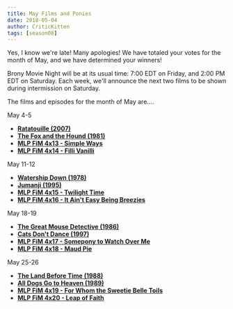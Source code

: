 ```yaml
---
title: May Films and Ponies
date: 2018-05-04
author: CriticKitten
tags: [season08]
---
```


Yes, I know we're late!  Many apologies!  We have totaled your votes for the month of May, and we have determined your winners!

Brony Movie Night will be at its usual time: 7:00 EDT on Friday, and 2:00 PM EDT on Saturday.  Each week, we'll announce the next two films to be shown during intermission on Saturday.

The films and episodes for the month of May are....

May 4-5
-	**[Ratatouille (2007)][m1]**
-	**[The Fox and the Hound (1981)][m2]**
-	**[MLP FiM 4x13 - Simple Ways][p1]**
-	**[MLP FiM 4x14 - Filli Vanilli][p2]**

May 11-12
-	**[Watership Down (1978)][m3]**
-	**[Jumanji (1995)][m4]**
-	**[MLP FiM 4x15 - Twilight Time][p3]**
-	**[MLP FiM 4x16 - It Ain't Easy Being Breezies][p4]**

May 18-19
-	**[The Great Mouse Detective (1986)][m5]**
-	**[Cats Don't Dance (1997)][m6]**
-	**[MLP FiM 4x17 - Somepony to Watch Over Me][p5]**
-	**[MLP FiM 4x18 - Maud Pie][p6]**

May 25-26
-	**[The Land Before Time (1988)][m7]**
-	**[All Dogs Go to Heaven (1989)][m8]**
-	**[MLP FiM 4x19 - For Whom the Sweetie Belle Toils ][p7]**
-	**[MLP FiM 4x20 - Leap of Faith][p8]**

[m1]: https://www.imdb.com/title/tt0382932/
[m2]: https://www.imdb.com/title/tt0082406/
[m3]: https://www.imdb.com/title/tt0078480/
[m4]: https://www.imdb.com/title/tt0113497/
[m5]: https://www.imdb.com/title/tt0091149/
[m6]: https://www.imdb.com/title/tt0118829/
[m7]: https://www.imdb.com/title/tt0095489/
[m8]: https://www.imdb.com/title/tt0096787/
[p1]: https://www.imdb.com/title/tt3099900/
[p2]: https://www.imdb.com/title/tt3099898/
[p3]: https://www.imdb.com/title/tt3099896/
[p4]: https://www.imdb.com/title/tt3099894/
[p5]: https://www.imdb.com/title/tt3099892/
[p6]: https://www.imdb.com/title/tt3099890/
[p7]: https://www.imdb.com/title/tt3099888/
[p8]: https://www.imdb.com/title/tt3099886/
